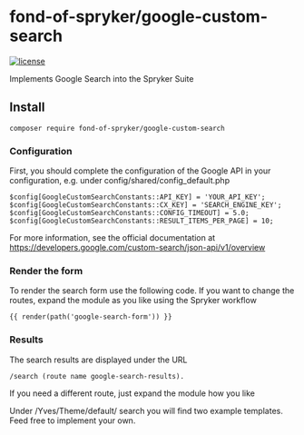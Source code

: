 # fond-of-spryker/google-custom-search
[![license](https://img.shields.io/github/license/mashape/apistatus.svg)](https://packagist.org/packages/fond-of-spryker/google-custom-search)

Implements Google Search into the Spryker Suite

## Install

```
composer require fond-of-spryker/google-custom-search
```

### Configuration

First, you should complete the configuration of the Google API in your configuration, e.g. under config/shared/config_default.php

```
$config[GoogleCustomSearchConstants::API_KEY] = 'YOUR_API_KEY';
$config[GoogleCustomSearchConstants::CX_KEY] = 'SEARCH_ENGINE_KEY';
$config[GoogleCustomSearchConstants::CONFIG_TIMEOUT] = 5.0;
$config[GoogleCustomSearchConstants::RESULT_ITEMS_PER_PAGE] = 10;
```

For more information, see the official documentation at https://developers.google.com/custom-search/json-api/v1/overview

### Render the form

To render the search form use the following code. If you want to change the routes, expand the module as you like using the Spryker workflow

```
{{ render(path('google-search-form')) }}
```

### Results

The search results are displayed under the URL 

```
/search (route name google-search-results). 
```

If you need a different route, just expand the module how you like

Under /Yves/Theme/default/ search you will find two example templates. Feed free to implement your own.